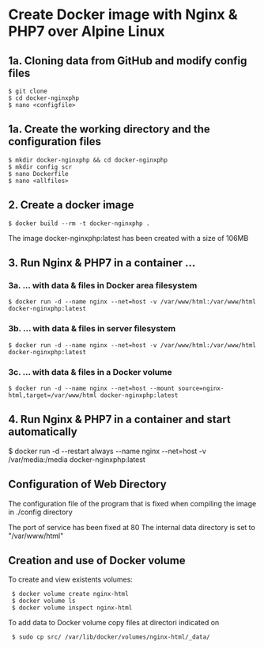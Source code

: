 
# Create Docker image with Nginx & PHP7 over Alpine Linux
## 1a. Cloning data from GitHub and modify config files
```
$ git clone 
$ cd docker-nginxphp
$ nano <configfile>
```
## 1a. Create the working directory and the configuration files

```
$ mkdir docker-nginxphp && cd docker-nginxphp
$ mkdir config scr
$ nano Dockerfile
$ nano <allfiles>
```
## 2. Create a docker image

``` 
$ docker build --rm -t docker-nginxphp .
```

The image docker-nginxphp:latest has been created with a size of 106MB

## 3. Run Nginx & PHP7 in a container ...
  ### 3a. ... with data & files in Docker area filesystem

  ```
  $ docker run -d --name nginx --net=host -v /var/www/html:/var/www/html docker-nginxphp:latest
  ```
  
  ### 3b. ... with data & files in server filesystem

  ```
  $ docker run -d --name nginx --net=host -v /var/www/html:/var/www/html docker-nginxphp:latest
  ```

  ### 3c. ... with data & files in a Docker volume

  ```
  $ docker run -d --name nginx --net=host --mount source=nginx-html,target=/var/www/html docker-nginxphp:latest
  ```

## 4. Run Nginx & PHP7 in a container and start automatically


$ docker run -d --restart always --name nginx --net=host -v /var/media:/media docker-nginxphp:latest


## Configuration of Web Directory
The configuration file of the program that is fixed when compiling the image in ./config directory

The port of service has been fixed at 80
The internal data directory is set to "/var/www/html"

## Creation and use of Docker volume
To create and view existents volumes:
 ```
  $ docker volume create nginx-html
  $ docker volume ls
  $ docker volume inspect nginx-html
  ```

To add data to Docker volume copy files at directori indicated on <docker volume inspect>
 ```
  $ sudo cp src/ /var/lib/docker/volumes/nginx-html/_data/
  ```




